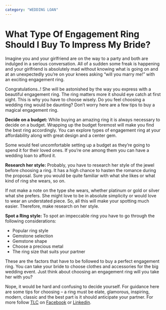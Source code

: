 ```yaml
---
category: "WEDDING LOAN"
---
```


# What Type Of Engagement Ring Should I Buy To Impress My Bride?

Imagine you and your girlfriend are on the way to a party and both are indulged in a serious conversation. All of a sudden some freak is happening and your girlfriend is absolutely mad without knowing what is going on and at an unexpectedly you’re on your knees asking “will you marry me!” with an exciting engagement ring.

Congratulations..! She will be astonished by the way you express with a beautiful engagement ring. The ring matters more it should eye catch at first sight. This is why you have to choose wisely. Do you feel choosing a wedding ring would be daunting? Don’t worry here are a few tips to buy a magical engagement ring.

**Decide on a budget:**
While buying an amazing ring it is always necessary to decide on a budget. Wrapping up the budget foremost will make you find the best ring accordingly. You can explore types of engagement ring at your affordability along with great design and a center gem.

Some would feel uncomfortable setting up a budget as they’re going to spend it for their loved ones. If you’re one among them you can have a wedding loan to afford it.

**Research her style:**
Probably, you have to research her style of the jewel before choosing a ring. It has a high chance to hasten the romance during the proposal. Sure you would be quite familiar with what she likes or what kind of ring she wears, so on.

If not make a note on the type she wears, whether platinum or gold or silver what she prefers. She might love to be in absolute simplicity or would love to wear an understated piece. So, all this will make your spotting much easier. Therefore, make research on her style.

**Spot a Ring style:**
To spot an impeccable ring you have to go through the following considerations:

- Popular ring style
- Gemstone selection
- Gemstone shape
- Choose a precious metal
- The ring size that suits your partner

These are the factors that have to be followed to buy a perfect engagement ring. You can take your bride to choose clothes and accessories for the big wedding event. Just think about choosing an engagement ring will you take her with you?

Nope, it would be hard and confusing to decide yourself. For guidance here are some tips for choosing – a ring must be elate, glamorous, inspiring, modern, classic and the best part is it should anticipate your partner. For more follow [TLC](https://tlc.com.au/) on [Facebook](https://www.facebook.com/totallifestylecredit/) or [Linkedin](https://www.linkedin.com/company/tlc-total-lifestyle-credit/).

